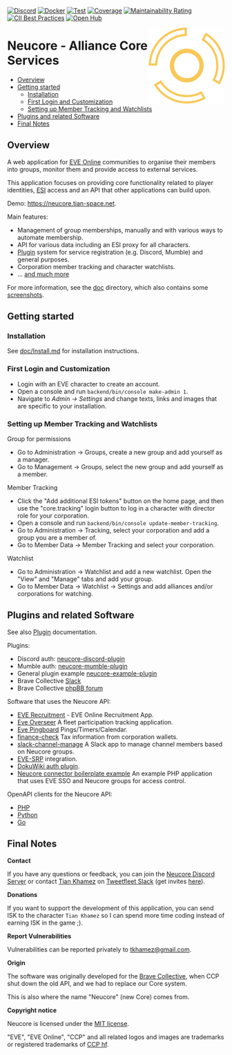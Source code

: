 [![Discord](https://badgen.net/badge/icon/discord?icon=discord&label)](https://discord.gg/memUh56u8z)
[![Docker](https://img.shields.io/badge/dockerhub-images-important.svg?logo=Docker)](https://hub.docker.com/r/tkhamez/neucore)
[![Test](https://github.com/tkhamez/neucore/actions/workflows/test.yml/badge.svg)](https://github.com/tkhamez/neucore/actions/workflows/test.yml)
[![Coverage](https://sonarcloud.io/api/project_badges/measure?project=tkhamez_neucore&metric=coverage)](https://sonarcloud.io/summary/overall?id=tkhamez_neucore)
[![Maintainability Rating](https://sonarcloud.io/api/project_badges/measure?project=tkhamez_neucore&metric=sqale_rating)](https://sonarcloud.io/dashboard?id=tkhamez_neucore) <!-- previous project: https://sonarcloud.io/dashboard?id=brvneucore -->
[![CII Best Practices](https://bestpractices.coreinfrastructure.org/projects/4573/badge)](https://bestpractices.coreinfrastructure.org/projects/4573)
[![Open Hub](https://www.openhub.net/p/neucore/widgets/project_thin_badge?format=gif)](https://www.openhub.net/p/neucore/)

<img align="right" width="35%" src="setup/logo.svg" alt="logo">

# Neucore - Alliance Core Services

<!-- toc -->

- [Overview](#overview)
- [Getting started](#getting-started)
  * [Installation](#installation)
  * [First Login and Customization](#first-login-and-customization)
  * [Setting up Member Tracking and Watchlists](#setting-up-member-tracking-and-watchlists)
- [Plugins and related Software](#plugins-and-related-software)
- [Final Notes](#final-notes)

<!-- tocstop -->

## Overview

A web application for [EVE Online](https://www.eveonline.com) communities to organise their members into groups,
monitor them and provide access to external services.

This application focuses on providing core functionality related to player identities, [ESI](http://esi.evetech.net)
access and an API that other applications can build upon.

Demo: https://neucore.tian-space.net.

Main features:

- Management of group memberships, manually and with various ways to automate membership.
- API for various data including an ESI proxy for all characters.
- [Plugin](doc/Plugins.md) system for service registration (e.g. Discord, Mumble) and general purposes.
- Corporation member tracking and character watchlists.
- ... [and much more](doc/Documentation.md#features)

For more information, see the [doc](doc/README.md) directory, which also contains some 
[screenshots](doc/screenshots/README.md).

## Getting started

### Installation

See [doc/Install.md](doc/Install.md) for installation instructions.

### First Login and Customization

- Login with an EVE character to create an account.
- Open a console and run `backend/bin/console make-admin 1`.
- Navigate to *Admin -> Settings* and change texts, links and images that are specific to your installation.

### Setting up Member Tracking and Watchlists

Group for permissions
- Go to Administration -> Groups, create a new group and add yourself as a manager.
- Go to Management -> Groups, select the new group and add yourself as a member.

Member Tracking
- Click the "Add additional ESI tokens" button on the home page, and then use the "core.tracking" login button
  to log in a character with director role for your corporation.
- Open a console and run `backend/bin/console update-member-tracking`.
- Go to Administration -> Tracking, select your corporation and add a group you are a member of.
- Go to Member Data -> Member Tracking and select your corporation.

Watchlist
- Go to Administration -> Watchlist and add a new watchlist. Open the "View" and "Manage" tabs and add your group.
- Go to Member Data -> Watchlist -> Settings and add alliances and/or corporations for watching.

## Plugins and related Software

See also [Plugin](doc/Plugins.md) documentation.

Plugins:

- Discord auth: [neucore-discord-plugin](https://github.com/tkhamez/neucore-discord-plugin)
- Mumble auth: [neucore-mumble-plugin](https://github.com/tkhamez/neucore-mumble-plugin)
- General plugin example [neucore-example-plugin](https://github.com/tkhamez/neucore-example-plugin)
- Brave Collective [Slack](https://github.com/bravecollective/neucore-plugin-slack)
- Brave Collective [phpBB forum](https://github.com/bravecollective/neucore-plugin-forum)

Software that uses the Neucore API:

- [EVE Recruitment](https://github.com/bravecollective/eve-recruitment) - EVE Online Recruitment App.
- [Eve Overseer](https://github.com/1adog1/eve-overseer) A fleet participation tracking application.
- [Eve Pingboard](https://github.com/cmd-johnson/eve-pingboard) Pings/Timers/Calendar.
- [finance-check](https://github.com/tkhamez/finance-check) Tax information from corporation wallets.
- [slack-channel-manage](https://github.com/bravecollective/slack-channel-manage) A Slack app to
  manage channel members based on Neucore groups.
- [EVE-SRP](https://github.com/bravecollective/evesrp/tree/eb-deploy) integration.
- [DokuWiki auth plugin](https://github.com/bravecollective/wiki-authneucore).
- [Neucore connector boilerplate example](https://github.com/bravecollective/neucore-connector-boilerplate)
  An example PHP application that uses EVE SSO and Neucore groups for access control.

OpenAPI clients for the Neucore API:

- [PHP](https://github.com/bravecollective/neucore-api-php)
- [Python](https://github.com/bravecollective/neucore-api-python)
- [Go](https://github.com/bravecollective/neucore-api-go)

## Final Notes

**Contact**

If you have any questions or feedback, you can join the [Neucore Discord Server](https://discord.gg/memUh56u8z) or
contact [Tian Khamez](https://evewho.com/character/96061222) on 
[Tweetfleet Slack](https://tweetfleet.slack.com) (get invites 
[here](https://www.fuzzwork.co.uk/tweetfleet-slack-invites/)).

**Donations**

If you want to support the development of this application, you can send ISK to the character `Tian Khamez` so 
I can spend more time coding instead of earning ISK in the game ;).

**Report Vulnerabilities**

Vulnerabilities can be reported privately to tkhamez@gmail.com.

**Origin**

The software was originally developed for the [Brave Collective](https://www.bravecollective.com),
when CCP shut down the old API, and we had to replace our Core system.

This is also where the name "Neucore" (new Core) comes from.

**Copyright notice**

Neucore is licensed under the [MIT license](LICENSE).

"EVE", "EVE Online", "CCP" and all related logos and images are trademarks or registered trademarks of
[CCP hf](http://www.ccpgames.com/).
